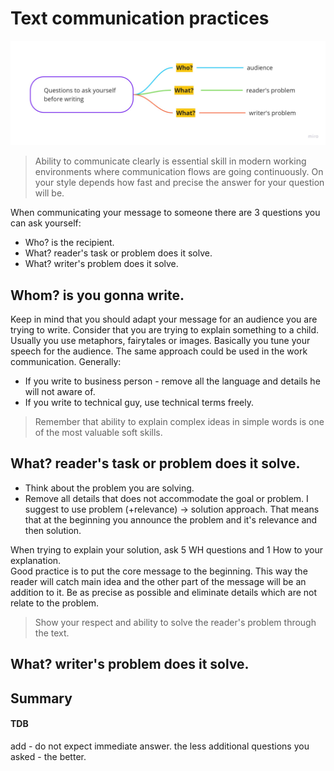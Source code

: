 # Text communication practices
![communicating-text-message](./images/communicating-text-messages.jpg)

> Ability to communicate clearly is essential skill in modern working environments where communication flows are going continuously.
> On your style depends how fast and precise the answer for your question will be.

When communicating your message to someone there are 3 questions you can ask yourself:
* Who? is the recipient.
* What? reader's task or problem does it solve.
* What? writer's problem does it solve.

## Whom? is you gonna write. 
Keep in mind that you should adapt your message for an audience you are trying to write.
Consider that you are trying to explain something to a child. Usually you use metaphors, fairytales or images.
Basically you tune your speech for the audience. The same approach could be used in the work communication.
Generally:
 * If you write to business person - remove all the language and details he will not aware of.
 * If you write to technical guy, use technical terms freely.

> Remember that ability to explain complex ideas in simple words is one of the most valuable soft skills.

## What? reader's task or problem does it solve.
* Think about the problem you are solving.
* Remove all details that does not accommodate the goal or problem. 
I suggest to use problem (+relevance) -> solution approach. That means that at the beginning you announce the problem and it's relevance and then solution.    

When trying to explain your solution, ask 5 WH questions and 1 How to your explanation.  
Good practice is to put the core message to the beginning. This way the reader will catch main idea and the other part of the message will be an addition to it.
Be as precise as possible and eliminate details which are not relate to the problem.

> Show your respect and ability to solve the reader's problem through the text.

## What? writer's problem does it solve.


## Summary


#### TDB
add - do not expect immediate answer.
the less additional questions you asked - the better.











